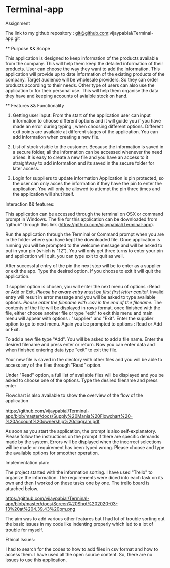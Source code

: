 # Terminal-app
Assignment 


The link to my github repository : git@github.com:vijaypabial/Terminal-app.git

** Purpose && Scope

This application is designed to keep information of the products available from the company. This will help them keep the detailed information of their products. 
User can choose the way they want to add the information. This application will provide up to date information of the existing products of the company.  Target audience will be wholesale providers. So they can order products according to their needs. Other type of users can also use the application to for their personal use. This will help them organise the data they have and keeping accounts of avialble stock on hand.

** Features && Functionality

1.	Getting user input:
From the start of the application user can input information to choose different options and it will guide you if you have made an error during typing , when choosing different options. Different exit points are available at different stages of the application.  You can add information when creating a new file. 

2.	List of stock visible to the customer.
Because the information is saved in a secure folder, all the information can be accessed whenever the need arises. It is easy to create a new file and you have an access to it straightway to add information and its saved in the secure folder for later access.

3.	Login for suppliers to update information
Application is pin protected, so the user can only acces the information if they have the pin to enter the application. You will only be allowed to attempt the pin three times and the application will shut itself. 

Interaction && features:



This application can be accessed through the terminal on OSX or command prompt in Windows. The file for this application can be downloaded from “github” through this link (https://github.com/vijaypabial/Terminal-app). 


Run the application through the Terminal or Command prompt when you are in the folder where you have kept the downloaded file.
Once application is running you will be prompted to the welcome message and will be asked to put in your pin (which is "12"). You will only get three turns to enter your pin and application will quit. you can type exit to quit as well.

After successful entry of the pin the next step will be to enter as a supplier or exit the app. Type the desired option. If you choose to exit it will quit the application.

if supplier option is chosen, you will enter the next menu of options : Read or Add or Exit. *Please be aware entry must be first first letter capital.* Invalid entry will result in error message and you will be asked to type available options. *Please enter the filename with .csv in the end of the filename.* The contents of the file will be displayed in rows format. once finished with the file, either choose another file or type "exit" to exit this menu and main menu will appear with options : "supplier" and "Exit".
Enter the supplier option to go to next menu. Again you be prompted to options : Read or Add or Exit. 

To add a new file type "Add". You will be asked to add a file name. Enter the desired filename and press enter or return. Now you can enter data and when finished entering data type "exit" to exit the file. 

Your new file is saved in the diectory with other files and you will be able to access any of the files through "Read" option.

Under "Read" option, a full list of available files will be displayed and you be asked to choose one of the options. Type the desired filename and press enter

Flowchart is also available to show the overview of the flow of the application

https://github.com/vijaypabial/Terminal-app/blob/master/docs/Supply%20Mania%20Flowchart%20-%20Account%20ownership%20diagram.pdf

As soon as you start the application, the prompt is also self-explanatory. Please follow the instructions on the prompt if there are specific demands made by the system. 
Errors will be displayed when the incorrect selections will be made or requirement has been typed wrong. Please choose and type the available options for smoother operation. 

Implementation plan:

The project started with the information sorting. I have used "Trello" to organize the information. The requirements were diced into each task on its own and then I worked on these tasks one by one. The trello board is attached below.

https://github.com/vijaypabial/Terminal-app/blob/master/docs/Screen%20Shot%202020-03-13%20at%204.39.43%20pm.png

The aim was to add various other features but I had lot of trouble sorting out the basic issues in my code like indenting properly which led to a lot of trouble for myself. 

Ethical Issues:

I had to search for the codes to how to add files in csv format and how to access them. I have used all the open source content. So, there are no issues to use this application.







